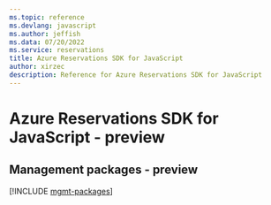 ```yaml
---
ms.topic: reference
ms.devlang: javascript
ms.author: jeffish
ms.data: 07/20/2022
ms.service: reservations
title: Azure Reservations SDK for JavaScript
author: xirzec
description: Reference for Azure Reservations SDK for JavaScript
---
```

# Azure Reservations SDK for JavaScript - preview

## Management packages - preview
[!INCLUDE [mgmt-packages](reservations-mgmt-index.md)]
